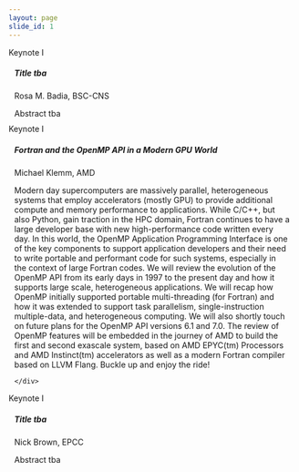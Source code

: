 ```yaml
---
layout: page
slide_id: 1
---
```


<div class="card">
	<div class="card-header text-white bg-inverse"><i class="fa fa-users mr-3" aria-hidden="true"></i>Keynote I</div>
	<div style="margin: 10px">
		<h5>Title tba</h5>
		<p>Rosa M. Badia, BSC-CNS</p>
        Abstract tba
	</div>
</div>

<div class="card">
	<div class="card-header text-white bg-inverse"><i class="fa fa-users mr-3" aria-hidden="true"></i>Keynote I</div>
	<div style="margin: 10px">
		<h5>Fortran and the OpenMP API in a Modern GPU World</h5>
		<p>Michael Klemm, AMD</p>
    Modern day supercomputers are massively parallel, heterogeneous
	systems that employ accelerators (mostly GPU) to provide
	additional compute and memory performance to applications.  While
	C/C++, but also Python, gain traction in the HPC domain, Fortran
	continues to have a large developer base with new high-performance
	code written every day.  In this world, the OpenMP Application
	Programming Interface is one of the key components to support
	application developers and their need to write portable and
	performant code for such systems, especially in the context of
	large Fortran codes.  We will review the evolution of the OpenMP
	API from its early days in 1997 to the present day and how it
	supports large scale, heterogeneous applications.  We will recap
	how OpenMP initially supported portable multi-threading (for
	Fortran) and how it was extended to support task parallelism,
	single-instruction multiple-data, and heterogeneous computing.  We
	will also shortly touch on future plans for the OpenMP API
	versions 6.1 and 7.0.  The review of OpenMP features will be
	embedded in the journey of AMD to build the first and second
	exascale system, based on AMD EPYC(tm) Processors and AMD
	Instinct(tm) accelerators as well as a modern Fortran compiler
	based on LLVM Flang.  Buckle up and enjoy the ride!
    
	</div>
</div>

<div class="card">
	<div class="card-header text-white bg-inverse"><i class="fa fa-users mr-3" aria-hidden="true"></i>Keynote I</div>
	<div style="margin: 10px">
		<h5>Title tba</h5>
		<p>Nick Brown, EPCC</p>
        Abstract tba
	</div>
</div>
